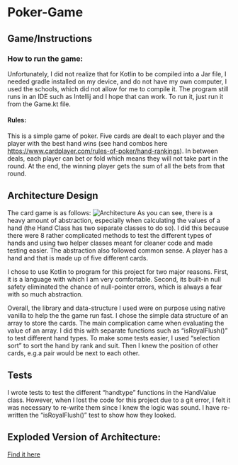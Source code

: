 # Poker-Game
## Game/Instructions
### How to run the game:
Unfortunately, I did not realize that for Kotlin to be compiled into a Jar file, I needed gradle installed on my device, and do not have my own computer, I used the schools, which did not allow for me to compile it. The program still runs in an IDE such as Intellij and I hope that can work. To run it, just run it from the Game.kt file. 
#### Rules:
This is a simple game of poker. Five cards are dealt to each player and the player with the best hand wins (see hand combos here https://www.cardplayer.com/rules-of-poker/hand-rankings). In between deals, each player can bet or fold which means they will not take part in the round. At the end, the winning player gets the sum of all the bets from that round.
## Architecture Design
The card game is as follows:
![Architecture](https://drive.google.com/file/d/1fUicNqttSXz-TMJ_3BfO2QzbXmiijHyN/view?usp=sharing)
As you can see, there is a heavy amount of abstraction, especially when calculating the values of a hand (the Hand Class has two separate classes to do so). I did this because there were 8 rather complicated methods to test the different types of hands and using two helper classes meant for cleaner code and made testing easier. The abstraction also followed common sense. A player has a hand and that is made up of five different cards.

I chose to use Kotlin to program for this project for two major reasons. First, it is a language with which I am very comfortable. Second, its built-in null safety eliminated the chance of null-pointer errors, which is always a fear with so much abstraction.

Overall, the library and data-structure I used were on purpose using native vanilla to help the the game run fast. I chose the simple data structure of an array to store the cards. The main complication came when evaluating the value of an array. I did this with separate functions such as “isRoyalFlush()” to test different hand types. To make some tests easier, I used “selection sort” to sort the hand by rank and suit. Then I knew the position of other cards, e.g.a pair would be next to each other. 

## Tests
I wrote tests to test the different “handtype” functions in the HandValue class. However, when I lost the code for this project due to a git error, I felt it was necessary to re-write them since I knew the logic was sound. I have re-written the “isRoyalFlush()” test to show how they looked.


## Exploded Version of Architecture:
[Find it here](https://www.draw.io/?lightbox=1&highlight=0000ff&edit=_blank&layers=1&nav=1&title=Untitled%20Diagram.drawio#R7Vxbb6M4FP41kTojdcQlEPLYtDPTlTq7o7Y7O7tvLjgJW4Mj4zTN%2FPo9BpsE7KT0AklXVFWLD8bYPt%2B52mbgniePXxlazL%2FRCJOBY0WPA%2Fdi4Di2PXLgn6CsC4pvWQVhxuKoIG0RbuJfWD6pqMs4wpmkFSROKeHxokoMaZrikFdoiDG6qlabUhJVCAs0wxrhJkREp%2F4VR3yuxqWGIW5c4ng2l68OPHnjDoX3M0aXqXzfwHGn%2BU9xO0GqLVk%2Fm6OIrrZI7ueBe84o5cVV8niOiZjb6rR92XG37DfDKW%2FywCgY%2B7btjaeWj8cBDk7tUdHEAyJLORnniEVfUYJlj%2FlazVK2ihOCUihN5jwhQLThckpTfiMriTIi8SyF6xC6hBkQHjDjMcz1mbzB6QKo4Twm0RVa06XoeMZhIlVpMqcs%2FgXNIvUOuM24hI3jV2rciCeBbAGV4QzqfFezYZekK5RxWSekhKBFFt%2BVHU4Qm8XphHJOE1lJjfRLTMg5JZTlE6BYC60KjuNI1VZMLdpP4lBeE3SHyaSEiGoppfkcZpzRe7zVvJX%2FlHcUEvNJ3uqIfFzM%2BxeUxETI3A%2FMIpQixY5ipmxHlk3v0JEjwSTYhR%2B3SBJJXzFNMGdrqFLKvUS1lHp7NC7Kqy0ZGss68y3xKfUFknI7K9veYBcuJHwbQrkcwAbK3wlaYwYvOQP6GWNofRUDEurAhvHyKqirvFEzrjNBgZ3gKd8J9WyBwjidXeV1LoYbyrWcEkFazWOOb4Au%2BrQCNQs0Cu1NSQ6teRxFOM2hxxFHBXoFHxc0Tnk%2Bjd4EfmG2z61P3sCDcZ1D2d6U4VdUZwCHFMaH4pzxGERjhYV4GCCxW108DRIJChDXRphQ9d4WEq4OCaFqz35LexR0iQLPOSAK7LGGAo35JK7btUZK%2BAnOJ8AvgjesvhVIuDi1NTi4OhxcA5tzg%2FKdZjGPqWifFXVr7D8Ih0dBMw4HbYi57sQkMOyTD0ArdP8DhYcdHyVCoNK7bFFOQ68AOoFH0KEZSNf%2F%2FPHbis2uWPKvPw6vf%2Ffuv536GkS%2BwdCFj475nAI4LHAVFzAluWcoYggmuobSCFTDDC6XGRaUOF2AjwodTMUzEUbydghec6ZBquoompi7hbb97uK07otiPwxNbmQ0Gt%2FtcPHegJG23VCV%2B1YLku5aO3y8Pljpg5W9wYo7qgYrgaXD2DfFKuM2LJarxyoogWnnhbnq3dPXWKdSSbwqSDGBoRX31HU0LAizUyDhMrczPhFDvwMt5882k9CDoxNwmGKXtsBhdF308CUV6bkcHzec5f5Hj4fO8GCKdLpTFkEfy7bOYdsaNmNxK66BLu4iyhBZ%2BRPx58N2RNuLfXegMAU%2BndoBPctxjRcQM2AxbzBeGQjJ0BRFIh5VcanFqfgzxzKofXeR6gsY5jZU1K1EqkM99XxpmvcjiVNHfZx6HHHqyK%2FFqa4G4nLZvBqnjnejWL7tGoccpbM8v6VeN3zydU10HCIAyxRxPBE8yTTJKcf5QmEaasJU6LVyYY%2FIlT2Z4s3jJWEtS0ofN73OYJb6rHlQPWqG3Fb85KGnIUZeqqj6R17sAdEdILyGqqwVQHh6xq0PnN6aw4YNIEYOtxE3qTTNto2gCQyQ41t6IiR%2BsxzY51e7xUVwSFPg6Z44cCeU%2Bl8i4kcfTncLCdvu0BoYw2n1su0IjZIyaB7kW0vRugyoQZskyxTYyHGW9xu6XXElihg7wuAKJ8KSiDppWiwPi5j7%2FS0Pv4CtbkMT0ErQ7emr%2FLtdvSOJvPsV4iOJvH23Ggq7pvzRyKihnDawrKf7ajFvH%2FK2a9RKbfKqdWQzYtoAjL40NIdXwnBzVOSwKfDRI6IzRJgWj7tDhL6UJPyQ2%2FUC93HQIdBgWjruDA2%2BnkTVmN9nQF7JYePSsYnFbaRAfD3pmWGee78njR2GD71G6BIvplXltlSCMQx2dLUQZ1WQXCqjUQHKxx4oXQKleTTSElAUUitHRUm4JDIhUmwu4DlOLDodqI0G1pRBJAr%2F4gc8eK8b5V%2FAML%2BhJXiLTIhZsnVz8PF2jhnOU1vibyDyVTHMUD5yYB4AuNwssp3I2sXbXgF0F1s6DfHktuI86qGEMZbsk2p9Uq1y7KKeVPP1%2FLD53MWwDRiP9Jx%2Ftoz7IPjliqxUDO%2FjsMVI3wbAUHrfA6BDABz8QIWtrwhfwAyK%2FChBWekAMbW7VvRhoFYF35nj%2Bnz2ND3f4LeRwgj0IENEn3%2FymPS%2BRu9r7PU1ApX%2FkkAeOrqiMe%2BdbcXXGOumJgNVO1lfg8Hp83Fd2KZSm7zGOelup9JYT8UViLkBH7VHzHEixuDNdLyPSUfNJSaL%2FChQuO3PCCxtEnBW%2FvULtCuVc%2Bx%2BzfMZZfBrzDuT3sCvMTNK4xNIEtFzoTiNzsRHDaF0R6jwJiZAErZfTvfWzONohpW3A%2Byd0xlNEfm8oTaTYPwY85%2BqSbj%2BW%2FAdpKooXTxKGOSFtSzstNgZXbIQ7%2BCbOhUAHtQM72Ku2kQmRtfE8p9an%2FzxULbMMEFc5Jq3%2B7TnVMx3oWA2bTm1Azhljk01UQxPPrWBhNaQWztaU34lRTVUTIHW0JnadSirSQW4s8P1FIvahb2zX%2FX6cslyA%2B2iB7WnVXfodJphPqgLw%2FNO%2BBjlw3TI51jkI4Wh%2FVRSIApbEiKKGxHJS0pGupMrJTJ75UqdozqEXHnjmjioo2bPlatR7UsuzrDW0BvJlefX5cTb2696fVt%2BffDgcmXr60D%2FG8GyWhcs5d%2FtFSwVeR5EsIIaTt3RCwUrqMbPtjf85LUiWuX3oWu6YFfP6vWH%2FrGIlr7hfJnh45CszkyPAv9eCVH%2B%2BpMS8kppqFsHe%2FxCMxOoXd0Kc1Y77ltg78X20%2FWHdtuyAMXNJ8qL6pvvwLuf%2FwM%3D)
